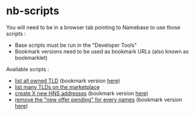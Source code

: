 # nb-scripts

You will need to be in a browser tab pointing to Namebase to use those scripts :
- Base scripts must be run in the "Developer Tools"
- Bookmark versions need to be used as bookmark URLs (also known as bookmarklet)

Available scripts :
- [list all owned TLD](./list-tlds.js) (bookmark version [here](./list-tlds-fav.js))
- [list many TLDs on the marketplace](./bulk-market-listing.js)
- [create X new HNS addresses](./create-HNS-addresses.js) (bookmark version [here](./create-HNS-addresses-fav.js))
- [remove the "new offer pending" for every names](./view-all-offers.js) (bookmark version [here](./view-all-offers-fav.js))
